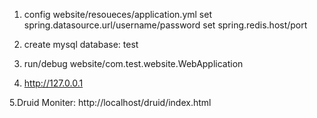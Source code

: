 1. config website/resoueces/application.yml
    set spring.datasource.url/username/password
    set spring.redis.host/port

2. create mysql database: test

3. run/debug website/com.test.website.WebApplication

4. http://127.0.0.1

5.Druid Moniter: http://localhost/druid/index.html
